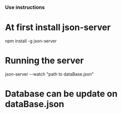 ### Use instructions

# At first install json-server
npm install -g json-server

# Running the server
json-server --watch "path to dataBase.json"

# Database can be update on dataBase.json
